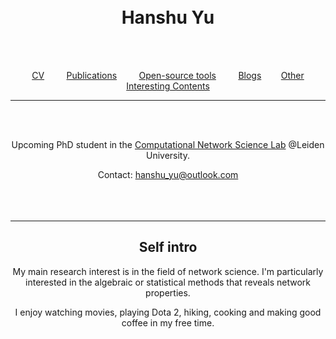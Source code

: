 <br/><br/>
<br/><br/>

# <center> Hanshu Yu  </center>   
<center> 
<br/><br/>

[CV](portfolio/cv.html) &nbsp;&nbsp;&nbsp;&nbsp;&nbsp;&nbsp;&nbsp;
[Publications](publications/pubs.html) &nbsp;&nbsp;&nbsp;&nbsp;&nbsp;&nbsp;&nbsp;
[Open-source tools](tools/code.html) &nbsp;&nbsp;&nbsp;&nbsp;&nbsp;&nbsp;&nbsp;
[Blogs](blogs/blogs.html)&nbsp;&nbsp;&nbsp;&nbsp;&nbsp;&nbsp;&nbsp;
[Other Interesting Contents](others/other.html)

----
<center> 
<br/><br/>

Upcoming PhD student in the [Computational Network Science Lab](https://www.computationalnetworkscience.org/) @Leiden University.   


Contact: [hanshu_yu@outlook.com](hanshu_yu@outlook.com) 
<br/><br/>
<br/><br/>

----


## <center> Self intro </center>

<center> 

My main research interest is in the field of network science. I\'m particularly interested in the algebraic or statistical methods that reveals network properties.  

I enjoy watching movies, playing Dota 2, hiking, cooking and making good coffee in my free time. 

</p>

